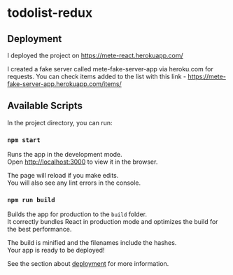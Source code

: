 # todolist-redux

## Deployment

I deployed the project on https://mete-react.herokuapp.com/

I created a fake server called mete-fake-server-app via heroku.com for requests.
You can check items added to the list with this link - https://mete-fake-server-app.herokuapp.com/items/

## Available Scripts

In the project directory, you can run:

### `npm start`

Runs the app in the development mode.<br>
Open [http://localhost:3000](http://localhost:3000) to view it in the browser.

The page will reload if you make edits.<br>
You will also see any lint errors in the console.

### `npm run build`

Builds the app for production to the `build` folder.<br>
It correctly bundles React in production mode and optimizes the build for the best performance.

The build is minified and the filenames include the hashes.<br>
Your app is ready to be deployed!

See the section about [deployment](https://facebook.github.io/create-react-app/docs/deployment) for more information.

